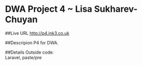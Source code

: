 # DWA Project 4 ~ Lisa Sukharev-Chuyan

##Live URL
<http://p4.ink3.co.uk>

##Descripion
P4 for DWA.

##Details
Outside code:  
Laravel, paste/pre